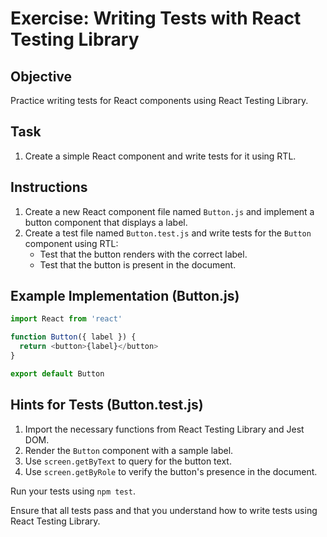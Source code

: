 # Exercise: Writing Tests with React Testing Library

## Objective

Practice writing tests for React components using React Testing Library.

## Task

1. Create a simple React component and write tests for it using RTL.

## Instructions

1. Create a new React component file named `Button.js` and implement a button component that displays a label.
2. Create a test file named `Button.test.js` and write tests for the `Button` component using RTL:
    - Test that the button renders with the correct label.
    - Test that the button is present in the document.

## Example Implementation (Button.js)

```javascript
import React from 'react'

function Button({ label }) {
  return <button>{label}</button>
}

export default Button
```

## Hints for Tests (Button.test.js)

1. Import the necessary functions from React Testing Library and Jest DOM.
2. Render the `Button` component with a sample label.
3. Use `screen.getByText` to query for the button text.
4. Use `screen.getByRole` to verify the button's presence in the document.

Run your tests using `npm test`.

Ensure that all tests pass and that you understand how to write tests using React Testing Library.
